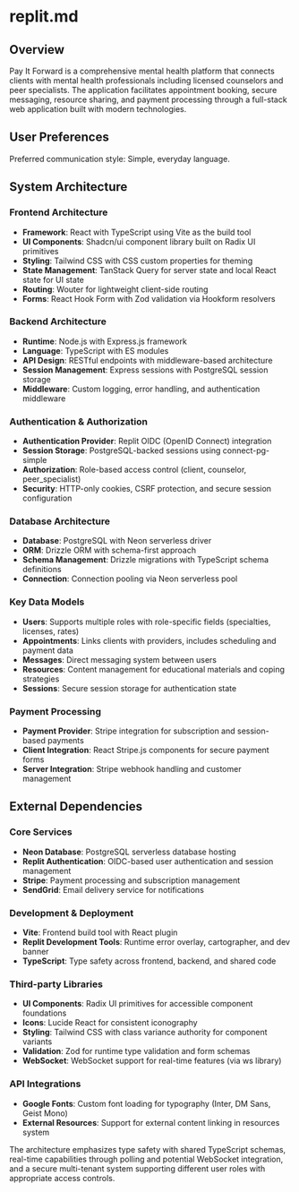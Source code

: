 # replit.md

## Overview

Pay It Forward is a comprehensive mental health platform that connects clients with mental health professionals including licensed counselors and peer specialists. The application facilitates appointment booking, secure messaging, resource sharing, and payment processing through a full-stack web application built with modern technologies.

## User Preferences

Preferred communication style: Simple, everyday language.

## System Architecture

### Frontend Architecture
- **Framework**: React with TypeScript using Vite as the build tool
- **UI Components**: Shadcn/ui component library built on Radix UI primitives
- **Styling**: Tailwind CSS with CSS custom properties for theming
- **State Management**: TanStack Query for server state and local React state for UI state
- **Routing**: Wouter for lightweight client-side routing
- **Forms**: React Hook Form with Zod validation via Hookform resolvers

### Backend Architecture
- **Runtime**: Node.js with Express.js framework
- **Language**: TypeScript with ES modules
- **API Design**: RESTful endpoints with middleware-based architecture
- **Session Management**: Express sessions with PostgreSQL session storage
- **Middleware**: Custom logging, error handling, and authentication middleware

### Authentication & Authorization
- **Authentication Provider**: Replit OIDC (OpenID Connect) integration
- **Session Storage**: PostgreSQL-backed sessions using connect-pg-simple
- **Authorization**: Role-based access control (client, counselor, peer_specialist)
- **Security**: HTTP-only cookies, CSRF protection, and secure session configuration

### Database Architecture
- **Database**: PostgreSQL with Neon serverless driver
- **ORM**: Drizzle ORM with schema-first approach
- **Schema Management**: Drizzle migrations with TypeScript schema definitions
- **Connection**: Connection pooling via Neon serverless pool

### Key Data Models
- **Users**: Supports multiple roles with role-specific fields (specialties, licenses, rates)
- **Appointments**: Links clients with providers, includes scheduling and payment data
- **Messages**: Direct messaging system between users
- **Resources**: Content management for educational materials and coping strategies
- **Sessions**: Secure session storage for authentication state

### Payment Processing
- **Payment Provider**: Stripe integration for subscription and session-based payments
- **Client Integration**: React Stripe.js components for secure payment forms
- **Server Integration**: Stripe webhook handling and customer management

## External Dependencies

### Core Services
- **Neon Database**: PostgreSQL serverless database hosting
- **Replit Authentication**: OIDC-based user authentication and session management
- **Stripe**: Payment processing and subscription management
- **SendGrid**: Email delivery service for notifications

### Development & Deployment
- **Vite**: Frontend build tool with React plugin
- **Replit Development Tools**: Runtime error overlay, cartographer, and dev banner
- **TypeScript**: Type safety across frontend, backend, and shared code

### Third-party Libraries
- **UI Components**: Radix UI primitives for accessible component foundations
- **Icons**: Lucide React for consistent iconography
- **Styling**: Tailwind CSS with class variance authority for component variants
- **Validation**: Zod for runtime type validation and form schemas
- **WebSocket**: WebSocket support for real-time features (via ws library)

### API Integrations
- **Google Fonts**: Custom font loading for typography (Inter, DM Sans, Geist Mono)
- **External Resources**: Support for external content linking in resources system

The architecture emphasizes type safety with shared TypeScript schemas, real-time capabilities through polling and potential WebSocket integration, and a secure multi-tenant system supporting different user roles with appropriate access controls.